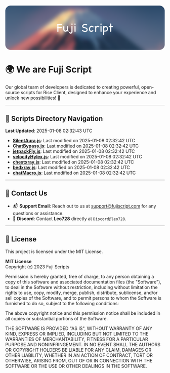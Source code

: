 ![Banner](.github/b.webp)

# 🌍 **We are Fuji Script**

Our global team of developers is dedicated to creating powerful, open-source scripts for Rise Client, designed to enhance your experience and unlock new possibilities! 🌟

---
<!-- SCRIPTS_NAVIGATION_START -->
## 📂 **Scripts Directory Navigation**

**Last Updated**: 2025-01-08 02:32:43 UTC

- **[SilentAura.js](scripts/SilentAura.js)**: Last modified on 2025-01-08 02:32:42 UTC
- **[ChatBypass.js](scripts/ChatBypass.js)**: Last modified on 2025-01-08 02:32:42 UTC
- **[jetpackFly.js](scripts/jetpackFly.js)**: Last modified on 2025-01-08 02:32:42 UTC
- **[velocityHylex.js](scripts/velocityHylex.js)**: Last modified on 2025-01-08 02:32:42 UTC
- **[chestxray.js](scripts/chestxray.js)**: Last modified on 2025-01-08 02:32:42 UTC
- **[bedxray.js](scripts/bedxray.js)**: Last modified on 2025-01-08 02:32:42 UTC
- **[chatMacro.js](scripts/chatMacro.js)**: Last modified on 2025-01-08 02:32:42 UTC

<!-- SCRIPTS_NAVIGATION_END -->

---

## 💬 **Contact Us**  
- 📬 **Support Email**: Reach out to us at [support@fujiscript.com](mailto:support@fujiscript.com) for any questions or assistance.  
- 💬 **Discord**: Contact **Leo728** directly at `Discord@leo728`.

---

## 📜 **License**

This project is licensed under the MIT License.  

**MIT License**  
Copyright (c) 2023 Fuji Scripts  

Permission is hereby granted, free of charge, to any person obtaining a copy of this software and associated documentation files (the "Software"), to deal in the Software without restriction, including without limitation the rights to use, copy, modify, merge, publish, distribute, sublicense, and/or sell copies of the Software, and to permit persons to whom the Software is furnished to do so, subject to the following conditions:  

The above copyright notice and this permission notice shall be included in all copies or substantial portions of the Software.  

THE SOFTWARE IS PROVIDED "AS IS", WITHOUT WARRANTY OF ANY KIND, EXPRESS OR IMPLIED, INCLUDING BUT NOT LIMITED TO THE WARRANTIES OF MERCHANTABILITY, FITNESS FOR A PARTICULAR PURPOSE AND NONINFRINGEMENT. IN NO EVENT SHALL THE AUTHORS OR COPYRIGHT HOLDERS BE LIABLE FOR ANY CLAIM, DAMAGES OR OTHER LIABILITY, WHETHER IN AN ACTION OF CONTRACT, TORT OR OTHERWISE, ARISING FROM, OUT OF OR IN CONNECTION WITH THE SOFTWARE OR THE USE OR OTHER DEALINGS IN THE SOFTWARE.  
